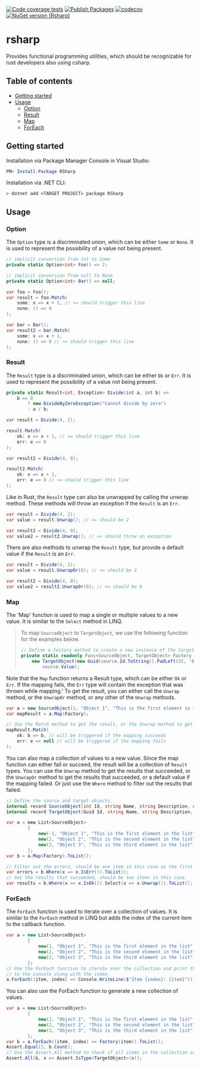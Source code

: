 [![Code coverage tests](https://github.com/tluijken/rsharp/actions/workflows/CODE_COVERAGE_TESTS.yml/badge.svg)](https://github.com/tluijken/task-endurer/actions/workflows/CODE_COVERAGE_TESTS.yml)
[![Publish Packages](https://github.com/tluijken/rsharp/actions/workflows/PUBLISH_PACKAGES.yml/badge.svg)](https://github.com/tluijken/task-endurer/actions/workflows/PUBLISH_PACKAGES.yml)
[![codecov](https://codecov.io/gh/tluijken/rsharp/branch/main/graph/badge.svg?token=1KRH6M0ZIK)](https://codecov.io/gh/tluijken/rsharp)
[![NuGet version (Rsharp)](https://img.shields.io/nuget/v/Rsharp.svg?style=flat-square)](https://www.nuget.org/packages/RSharp/)

# rsharp

Provides functional programming utilities, which should be recognizable for rust developers also using csharp.

## Table of contents

- [Getting started](#getting-started)
- [Usage](#usage)
    - [Option](#option)
    - [Result](#result)
    - [Map](#map)
    - [ForEach](#foreach)

## Getting started

Installation via Package Manager Console in Visual Studio:

```powershell
PM> Install-Package RSharp
```

Installation via .NET CLI:

```console
> dotnet add <TARGET PROJECT> package RSharp
```

## Usage

### Option

The `Option` type is a discriminated union, which can be either `Some` or `None`. It is used to represent the
possibility of a value not being present.

```csharp
// implicit conversion from int to Some
private static Option<int> Foo() => 2;

// implicit conversion from null to None
private static Option<int> Bar() => null;

var foo = Foo();
var result = foo.Match(
    some: x => x + 1, // <= should trigger this line
    none: () => 0
);

var bar = Bar();
var result2 = bar.Match(
    some: x => x + 1,
    none: () => 0 // <= should trigger this line
);
```

### Result

The `Result` type is a discriminated union, which can be either `Ok` or `Err`. It is used to represent the possibility
of a value not being present.

```csharp
private static Result<int, Exception> Divide(int a, int b) =>
    b == 0
        ? new DivideByZeroException("Cannot divide by zero")
        : a / b;

var result = Divide(4, 2);

result.Match(
    ok: x => x + 1, // <= should trigger this line
    err: e => 0
);

var result2 = Divide(4, 0);

result2.Match(
    ok: x => x + 1,
    err: e => 0 // <= should trigger this line
);
```

Like in Rust, the `Result` type can also be unwrapped by calling the unwrap method. These methods will throw an
exception if the `Result` is an `Err`.

```csharp
var result = Divide(4, 2);
var value = result.Unwrap(); // <= should be 2

var result2 = Divide(4, 0);
var value2 = result2.Unwrap(); // <= should throw an exception
```

There are also methods to unwrap the `Result` type, but provide a default value if the `Result` is an `Err`.

```csharp
var result = Divide(4, 2);
var value = result.UnwrapOr(0); // <= should be 2

var result2 = Divide(4, 0);
var value2 = result2.UnwrapOr(0); // <= should be 0
```

### Map

The 'Map' function is used to map a single or multiple values to a new value. It is similar to the `Select` method in
LINQ.

> To map `SourceObject` to `TargetObject`, we use the following function for the examples below.
> ```csharp
> // Define a factory method to create a new instance of the target object.
> private static readonly Func<SourceObject, TargetObject> Factory = source =>
>     new TargetObject(new Guid(source.Id.ToString().PadLeft(32, '0')), source.Name, source.Description,
>         source.Value);
> ```

Note that the `Map` function returns a Result type, which can be either `Ok` or `Err`. If the mapping fails, the `Err`
type will contain the exception that was thrown while mapping.'
To get the result, you can either call the `Unwrap` method, or the `UnwrapOr` method, or any other of the `Unwrap`
methods.

```csharp
var a = new SourceObject(1, "Object 1", "This is the first element in the list", 1.0);
var mapResult = a.Map(Factory);

// Use the Match method to get the result, or the Unwrap method to get the result directly.
mapResult.Match(
    ok: b => b, // will be triggered if the mapping succeeds
    err: e => null // will be triggered if the mapping fails
);
```

You can also map a collection of values to a new value. Since the map function can either fail or succeed, the result
will be a collection of `Result` types.
You can use the `Unwrap` method to get the results that succeeded, or the `UnwrapOr` method to get the results that
succeeded, or a default value if the mapping failed.
Or just use the `Where` method to filter out the results that failed.

```csharp           
// Define the source and target objects.
internal record SourceObject(int Id, string Name, string Description, double Value);
internal record TargetObject(Guid Id, string Name, string Description, double Value);

var a = new List<SourceObject>
        {
            new(-1, "Object 1", "This is the first element in the list", 1.0),
            new(2, "Object 2", "This is the second element in the list", 2.0),
            new(3, "Object 3", "This is the third element in the list", 3.0)
        };
var b = a.Map(Factory).ToList();

// Filter out the errors, should be one item in this case as the first item has an invalid id.
var errors = b.Where(x => x.IsErr()).ToList();
// Get the results that succeeded, should be two items in this case.
var results = b.Where(x => x.IsOk()).Select(x => x.Unwrap()).ToList();
```

### ForEach

The `ForEach` function is used to iterate over a collection of values. It is similar to the `ForEach` method in LINQ but
adds the index of the current item to the callback function.

```csharp
var a = new List<SourceObject>
        {
            new(1, "Object 1", "This is the first element in the list", 1.0),
            new(2, "Object 2", "This is the second element in the list", 2.0),
            new(3, "Object 3", "This is the third element in the list", 3.0)
        };
// Use the ForEach function to iterate over the collection and print the values
// to the console along with the index.
a.ForEach((item, index) => Console.WriteLine($"Item {index}: {item}"));
```

You can also use the ForEach function to generate a new collection of values.

```csharp
var a = new List<SourceObject>
        {
            new(1, "Object 1", "This is the first element in the list", 1.0),
            new(2, "Object 2", "This is the second element in the list", 2.0),
            new(3, "Object 3", "This is the third element in the list", 3.0)
        };
var b = a.ForEach((item, index) => Factory(item)).ToList();
Assert.Equal(3, b.Count);
// Use the Assert.All method to check if all items in the collection are of the correct type.
Assert.All(b, x => Assert.IsType<TargetObject>(x));
```
